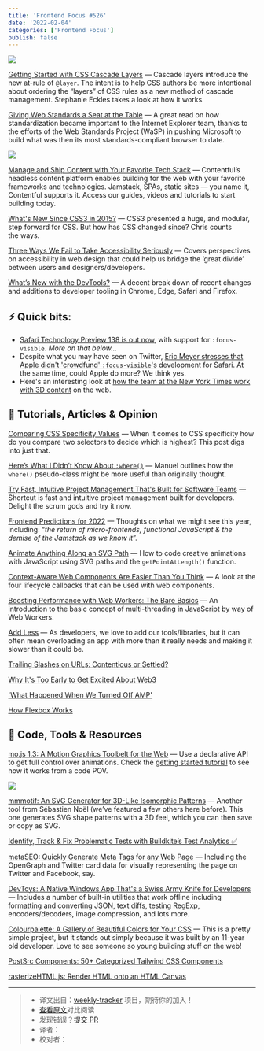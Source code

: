 ```yaml
---
title: 'Frontend Focus #526'
date: '2022-02-04'
categories: ['Frontend Focus']
publish: false
---
```


[![](https://res.cloudinary.com/cpress/image/upload/w_1280,e_sharpen:60/v1643195057/khq1ogbzamvfavh0xfgy.png)](https://frontendfoc.us/link/118971/web)

<!--以上是预览信息，图片一张或限制百字左右，前者优先-->
<!-- more -->

[Getting Started with CSS Cascade Layers](https://frontendfoc.us/link/118971/web "www.smashingmagazine.com") — Cascade layers introduce the new at-rule of `@layer`. The intent is to help CSS authors be more intentional about ordering the “layers” of CSS rules as a new method of cascade management. Stephanie Eckles takes a look at how it works.

[Giving Web Standards a Seat at the Table](https://frontendfoc.us/link/118972/web "thehistoryoftheweb.com") — A great read on how standardization became important to the Internet Explorer team, thanks to the efforts of the Web Standards Project (WaSP) in pushing Microsoft to build what was then its most standards-compliant browser to date.

[![](https://copm.s3.amazonaws.com/6b02d409.png)](https://frontendfoc.us/link/118889/web)

[Manage and Ship Content with Your Favorite Tech Stack](https://frontendfoc.us/link/118889/web "www.contentful.com") — Contentful’s headless content platform enables building for the web with your favorite frameworks and technologies. Jamstack, SPAs, static sites — you name it, Contentful supports it. Access our guides, videos and tutorials to start building today.

[What's New Since CSS3 in 2015?](https://frontendfoc.us/link/118979/web "css-tricks.com") — CSS3 presented a huge, and modular, step forward for CSS. But how has CSS changed since? Chris counts the ways.

[Three Ways We Fail to Take Accessibility Seriously](https://frontendfoc.us/link/118891/web "css-tricks.com") — Covers perspectives on accessibility in web design that could help us bridge the ‘great divide’ between users and designers/developers.

[What’s New with the DevTools?](https://frontendfoc.us/link/118973/web "www.smashingmagazine.com") — A decent break down of recent changes and additions to developer tooling in Chrome, Edge, Safari and Firefox.

## **⚡️ Quick bits:**

*   [Safari Technology Preview 138 is out now](https://frontendfoc.us/link/118974/web), with support for `:focus-visible`. _More on that below..._
*   Despite what you may have seen on Twitter, [Eric Meyer stresses that Apple didn't 'crowdfund' `:focus-visible`'s](https://frontendfoc.us/link/118975/web) development for Safari. At the same time, could Apple do more? We think yes.
*   Here's an interesting look at [how the team at the New York Times work with 3D content](https://frontendfoc.us/link/118976/web) on the web.

## 📙 **Tutorials, Articles & Opinion**

[Comparing CSS Specificity Values](https://frontendfoc.us/link/118978/web "kilianvalkhof.com") — When it comes to CSS specificity how do you compare two selectors to decide which is highest? This post digs into just that.

[Here’s What I Didn’t Know About `:where()`](https://frontendfoc.us/link/118980/web "www.matuzo.at") — Manuel outlines how the `where()` pseudo-class might be more useful than originally thought.

[Try Fast, Intuitive Project Management That's Built for Software Teams](https://frontendfoc.us/link/118890/web "shortcut.com") — Shortcut is fast and intuitive project management built for developers. Delight the scrum gods and try it now.

[Frontend Predictions for 2022](https://frontendfoc.us/link/118981/web "www.jayfreestone.com") — Thoughts on what we might see this year, including: “_the return of micro-frontends, functional JavaScript & the demise of the Jamstack as we know it_”.

[Animate Anything Along an SVG Path](https://frontendfoc.us/link/118982/web "tympanus.net") — How to code creative animations with JavaScript using SVG paths and the `getPointAtLength()` function.

[Context-Aware Web Components Are Easier Than You Think](https://frontendfoc.us/link/118983/web "css-tricks.com") — A look at the four lifecycle callbacks that can be used with web components.

[Boosting Performance with Web Workers: The Bare Basics](https://frontendfoc.us/link/118984/web "blog.bitsrc.io") — An introduction to the basic concept of multi-threading in JavaScript by way of Web Workers.

[Add Less](https://frontendfoc.us/link/118892/web "css-tricks.com") — As developers, we love to add our tools/libraries, but it can often mean overloading an app with more than it really needs and making it slower than it could be.

[Trailing Slashes on URLs: Contentious or Settled?](https://frontendfoc.us/link/118985/web)  

[Why It's Too Early to Get Excited About Web3](https://frontendfoc.us/link/118893/web)  

['What Happened When We Turned Off AMP'](https://frontendfoc.us/link/118894/web)  

[How Flexbox Works](https://frontendfoc.us/link/118986/web)  


## 🔧 **Code, Tools & Resources**

[mo.js 1.3: A Motion Graphics Toolbelt for the Web](https://frontendfoc.us/link/118900/web "mojs.github.io") — Use a declarative API to get full control over animations. Check the [getting started tutorial](https://frontendfoc.us/link/118901/web) to see how it works from a code POV.

[![](https://res.cloudinary.com/cpress/image/upload/w_1280,e_sharpen:60/v1643203777/z6smkyefez4seotvhvub.png)](https://frontendfoc.us/link/118987/web)

[mmmotif: An SVG Generator for 3D-Like Isomorphic Patterns](https://frontendfoc.us/link/118987/web "fffuel.co") — Another tool from Sébastien Noël (we’ve featured a few others here before). This one generates SVG shape patterns with a 3D feel, which you can then save or copy as SVG.

[Identify, Track & Fix Problematic Tests with Buildkite’s Test Analytics ✅](https://frontendfoc.us/link/118902/web "buildkite.com")

[metaSEO: Quickly Generate Meta Tags for any Web Page](https://frontendfoc.us/link/118905/web "metaseo.itsvg.in") — Including the OpenGraph and Twitter card data for visually representing the page on Twitter and Facebook, say.

[DevToys: A Native Windows App That's a Swiss Army Knife for Developers](https://frontendfoc.us/link/118899/web "devtoys.app") — Includes a number of built-in utilities that work offline including formatting and converting JSON, text diffs, testing RegExp, encoders/decoders, image compression, and lots more.

[Colourpalette: A Gallery of Beautiful Colors for Your CSS](https://frontendfoc.us/link/118988/web "colourpalette.xyz") — This is a pretty simple project, but it stands out simply because it was built by an 11-year old developer. Love to see someone so young building stuff on the web!

[PostSrc Components: 50+ Categorized Tailwind CSS Components](https://frontendfoc.us/link/118903/web)  

[rasterizeHTML.js: Render HTML onto an HTML Canvas](https://frontendfoc.us/link/118904/web)  

---
> * 译文出自：[weekly-tracker](https://github.com/FEDarling/weekly-tracker) 项目，期待你的加入！
> * [查看原文]()对比阅读
> * 发现错误？[提交 PR](https://github.com/FEDarling/weekly-tracker/blob/main/frontend_focus/526/README.md)
> * 译者：
> * 校对者：

